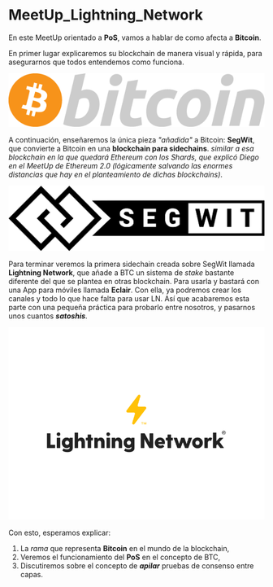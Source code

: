 # MeetUp_Lightning_Network

En este MeetUp orientado a __PoS__, vamos a hablar de como afecta a __Bitcoin__.

En primer lugar explicaremos su blockchain de manera visual y rápida, para asegurarnos que todos entendemos como funciona.


![Con titulo](pictures/LOGO_BTC.png "Bitcoin")


A continuación, enseñaremos la única pieza _"añadida"_ a Bitcoin: __SegWit__, que convierte a Bitcoin en una __blockchain para sidechains__. _similar a esa blockchain en la que quedará Ethereum con los Shards, que explicó Diego en el MeetUp de Ethereum 2.0 (lógicamente salvando las enormes distancias que hay en el planteamiento de dichas blockchains)_.


![Con titulo](pictures/LOGO_SegWit.png "SegWit")


Para terminar veremos la primera sidechain creada sobre SegWit llamada __Lightning Network__, que añade a BTC un sistema de _stake_ bastante diferente del que se plantea en otras blockchain. Para usarla y bastará con una App para móviles llamada __Eclair__. Con ella, ya podremos crear los canales y todo lo que hace falta para usar LN. Así que acabaremos esta parte con una pequeña práctica para probarlo entre nosotros, y pasarnos unos cuantos ___satoshis___.

![Con titulo](pictures/LOGO_LN.png "Lightning Network")

Con esto, esperamos explicar:
1. La _rama_ que representa __Bitcoin__ en el mundo de la blockchain,
2. Veremos el funcionamiento del __PoS__ en el concepto de BTC,
3. Discutiremos sobre el concepto de ___apilar___ pruebas de consenso entre capas.
